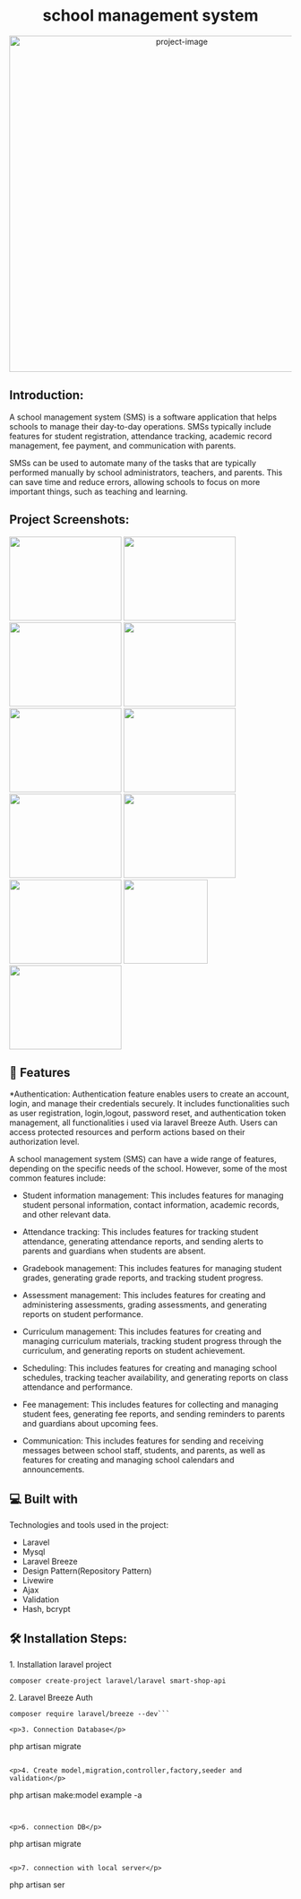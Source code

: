 <h1 align="center" id="title">school management system</span></h1>

<p align="center"><img src="https://codecreator.org/projects/wp-content/uploads/sites/3/2015/10/school-management-system-project.jpg" alt="project-image" width="600"></p>

<h2>Introduction:</h2>
<p id="description">A school management system (SMS) is a software application that helps schools to manage their day-to-day operations. SMSs typically include features for student registration, attendance tracking, academic record management, fee payment, and communication with parents.

SMSs can be used to automate many of the tasks that are typically performed manually by school administrators, teachers, and parents. This can save time and reduce errors, allowing schools to focus on more important things, such as teaching and learning.</p>

<h2>Project Screenshots:</h2>

<img src="https://github.com/yousifheikal/school-management-system/assets/96316936/3f1cbd30-b3b0-4593-bf35-2fa675e2d1d1" width="200" height="150/">
<img src="https://github.com/yousifheikal/school-management-system/assets/96316936/efe96220-b1a7-4b6b-adac-328dbe72c7e1" width="200" height="150/">
<img src="https://github.com/yousifheikal/school-management-system/assets/96316936/656ba752-2425-4fdb-887e-5a5a9a7164ba" width="200" height="150/">
<img src="https://github.com/yousifheikal/school-management-system/assets/96316936/d4f503c0-4953-4f1d-b4eb-4b96d68431ce" width="200" height="150/">

<img src="https://github.com/yousifheikal/school-management-system/assets/96316936/8977abd8-9c50-4fb4-9f5d-9095d25cfbb3" width="200" height="150/">
<img src="https://github.com/yousifheikal/school-management-system/assets/96316936/74d7de80-9122-435b-bbaf-459ba4dbb180" width="200" height="150/">
<img src="https://github.com/yousifheikal/school-management-system/assets/96316936/14224910-360f-43df-b00c-9f13efee9c20" width="200" height="150/">
<img src="https://github.com/yousifheikal/school-management-system/assets/96316936/77a99d02-ee3e-4d88-8fa0-498646edc4f6" width="200" height="150/">
<img src="https://github.com/yousifheikal/school-management-system/assets/96316936/162e7360-ec55-4eaf-8bf2-71b0888e5085" width="200" height="150/">
<img src="https://github.com/yousifheikal/school-management-system/assets/96316936/d1d206e7-6c45-4952-a363-71bb30a15754" height="150/">
<img src="https://github.com/yousifheikal/school-management-system/assets/96316936/310228af-9ac0-4f0a-be2d-671aaf1f1eb9" width="200" height="150/">


<h2>🧐 Features</h2>

*Authentication: Authentication feature enables users to create an account, login, and manage their credentials securely. It includes functionalities such as user registration, login,logout, password reset, and authentication token management, all functionalities i used via laravel Breeze Auth. Users can access protected resources and perform actions based on their authorization level.

A school management system (SMS) can have a wide range of features, depending on the specific needs of the school. However, some of the most common features include:

* Student information management: This includes features for managing student personal information, contact information, academic records, and other relevant data.

* Attendance tracking: This includes features for tracking student attendance, generating attendance reports, and sending alerts to parents and guardians when students are absent.

* Gradebook management: This includes features for managing student grades, generating grade reports, and tracking student progress.

* Assessment management: This includes features for creating and administering assessments, grading assessments, and generating reports on student performance.

* Curriculum management: This includes features for creating and managing curriculum materials, tracking student progress through the curriculum, and generating reports on student achievement.

* Scheduling: This includes features for creating and managing school schedules, tracking teacher availability, and generating reports on class attendance and performance.

* Fee management: This includes features for collecting and managing student fees, generating fee reports, and sending reminders to parents and guardians about upcoming fees.

* Communication: This includes features for sending and receiving messages between school staff, students, and parents, as well as features for creating and managing school calendars and announcements.

<h2>💻 Built with</h2>

Technologies and tools used in the project:

*   Laravel 
*   Mysql
*   Laravel Breeze
*   Design Pattern(Repository Pattern)
*   Livewire
*   Ajax
*   Validation
*   Hash, bcrypt

<h2>🛠️ Installation Steps:</h2>

<p>1. Installation laravel project</p>

```
composer create-project laravel/laravel smart-shop-api
```

<p>2. Laravel Breeze Auth</p>

```
composer require laravel/breeze --dev```

<p>3. Connection Database</p>

```
php artisan migrate
```

<p>4. Create model,migration,controller,factory,seeder and validation</p>

```
php artisan make:model example -a
```


<p>6. connection DB</p>

```
php artisan migrate
```

<p>7. connection with local server</p>

```
php artisan ser
```

